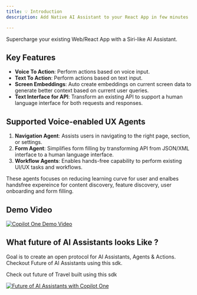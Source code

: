 ```yaml
---
title: 💡 Introduction
description: Add Native AI Assistant to your React App in few minutes

---
```


Supercharge your existing Web/React App with a Siri-like AI Assistant.


## Key Features

- **Voice To Action**: Perform actions based on voice input.
- **Text To Action**: Perform actions based on text input.
- **Screen Embeddings**: Auto create embeddings on current screen data to generate better context based on current user queries.
- **Text Interface for API**: Transform an existing API to support a human language interface for both requests and responses.


## Supported Voice-enabled UX Agents

1. **Navigation Agent**: Assists users in navigating to the right page, section, or settings.
2. **Form Agent**: Simplifies form filling by transforming API from JSON/XML interface to a human language interface.
3. **Workflow Agents**: Enables hands-free capability to perform existing UI/UX tasks and workflows.

These agents focuses on reducing learning curve for user and enalbes handsfree expereince for content discovery, feature discovery, user onboarding and form filling.

## Demo Video

[![Copilot One Demo Video](https://img.youtube.com/vi/gYynr1xRLeU/0.jpg)](https://www.youtube.com/watch?v=gYynr1xRLeU)


## What future of AI Assistants looks Like ?
Goal is to create an open protocol for AI Assistants, Agents & Actions. Checkout Future of AI Assistants using this sdk.

Check out future of Travel built using this sdk

[![Future of AI Assistants with Copilot One](https://img.youtube.com/vi/t2e0CThWZUE/0.jpg)](https://www.youtube.com/watch?v=t2e0CThWZUE)


